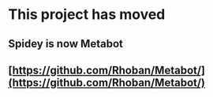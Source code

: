 # This project has moved

## Spidey is now Metabot
## [https://github.com/Rhoban/Metabot/](https://github.com/Rhoban/Metabot/)
